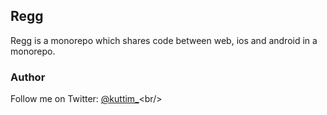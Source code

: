 ## Regg

Regg is a monorepo which shares code between web, ios and android in a monorepo.


### Author

Follow me on Twitter: [@kuttim_](https://twitter.com/kuttim_)<br/>
